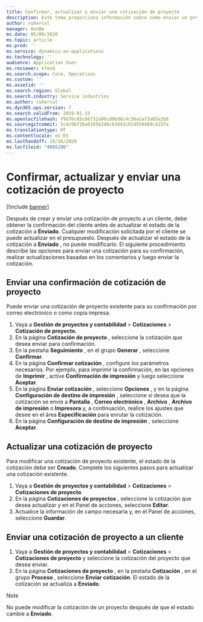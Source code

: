 ```yaml
---
title: Confirmar, actualizar y enviar una cotización de proyecto
description: Este tema proporciona información sobre cómo enviar un presupuesto al cliente para su confirmación, modificarlo en función de los comentarios y luego reenviar el presupuesto.
author: ruhercul
manager: AnnBe
ms.date: 05/09/2020
ms.topic: article
ms.prod: ''
ms.service: dynamics-ax-applications
ms.technology: ''
audience: Application User
ms.reviewer: kfend
ms.search.scope: Core, Operations
ms.custom: ''
ms.assetid: ''
ms.search.region: Global
ms.search.industry: Service industries
ms.author: ruhercul
ms.dyn365.ops.version: 7
ms.search.validFrom: 2019-01-15
ms.openlocfilehash: f9d76c65cb6732a96cd0bd6c4c36a2a73a65a2b6
ms.sourcegitcommit: 5c4c9bf3ba018562d6cb3443c01d550489c415fa
ms.translationtype: HT
ms.contentlocale: es-ES
ms.lasthandoff: 10/16/2020
ms.locfileid: "4085286"
---
```

# <a name="confirm-update-and-send-a-project-quotation"></a>Confirmar, actualizar y enviar una cotización de proyecto

[!include [banner](../includes/banner.md)]

Después de crear y enviar una cotización de proyecto a un cliente, debe obtener la confirmación del cliente antes de actualizar el estado de la cotización a **Enviado**. Cualquier modificación solicitada por el cliente se puede actualizar en el presupuesto. Después de actualizar el estado de la cotización a **Enviado** , no puede modificarlo. El siguiente procedimiento describe las opciones para enviar una cotización para su confirmación, realizar actualizaciones basadas en los comentarios y luego enviar la cotización.

## <a name="send-a-project-quotation-confirmation"></a>Enviar una confirmación de cotización de proyecto  

Puede enviar una cotización de proyecto existente para su confirmación por correo electrónico o como copia impresa. 

1. Vaya a **Gestión de proyectos y contabilidad** > **Cotizaciones** > **Cotización de proyecto.** 
2. En la página **Cotización de proyecto** , seleccione la cotización que desea enviar para confirmación. 
3. En la pestaña **Seguimiento** , en el grupo **Generar** , seleccione **Confirmar**. 
4. En la página **Confirmar cotización** , configure los parámetros necesarios. Por ejemplo, para imprimir la confirmación, en las opciones de **Imprimir** , active **Confirmación de impresión** y luego seleccione **Aceptar**.
5. En la página **Enviar cotización** , seleccione **Opciones** , y en la página **Configuración de destino de impresión** , seleccione si desea que la cotización se envíe a **Pantalla** , **Correo electrónico** , **Archivo** , **Archivo de impresión** o **Impresora** y, a continuación, realice los ajustes que desee en el área **Especificación** para enrutar la cotización.
6. En la página **Configuración de destino de impresión** , seleccione **Aceptar**.  

## <a name="update-a-project-quotation"></a>Actualizar una cotización de proyecto

Para modificar una cotización de proyecto existente, el estado de la cotización debe ser **Creado**. Complete los siguientes pasos para actualizar una cotización existente. 

1. Vaya a **Gestión de proyectos y contabilidad** > **Cotizaciones** > **Cotizaciones de proyecto**.
2. En la página **Cotizaciones de proyectos** , seleccione la cotización que desea actualizar y en el Panel de acciones, seleccione **Editar**.
3. Actualice la información de campo necesaria y, en el Panel de acciones, seleccione **Guardar**.  

## <a name="send-a-project-quotation-to-a-customer"></a>Enviar una cotización de proyecto a un cliente 

1. Vaya a **Gestión de proyectos y contabilidad** > **Cotizaciones** > **Cotizaciones de proyecto** y seleccione la cotización del proyecto que desea enviar.
2. En la página **Cotizaciones de proyecto** , en la pestaña **Cotización** , en el grupo **Proceso** , seleccione **Enviar cotización**. El estado de la cotización se actualiza a **Enviado**.

> [!NOTE]
> No puede modificar la cotización de un proyecto después de que el estado cambie a **Enviado**.
